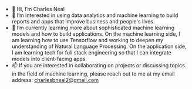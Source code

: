 - 👋 Hi, I’m Charles Neal
- 👀 I’m interested in using data analytics and machine learning to build reports and apps that improve business and people's lives.  
- 🌱 I’m currently learning more about sophisticated machine learning models and how to build applications. On the machine learning side, 
I am learning how to use Tensorflow and working to deepen my understanding of Natural Language Processing. On the application side, I am learning 
tech for full stack engineering so that I can integrate models into client-facing apps.  
- 📫 If you are interested in collaborating on projects or discussing topics in the field of machine learning, please reach out to me at my email address:
charlesbneal2@gmail.com

<!---
charlesbneal2/charlesbneal2 is a ✨ special ✨ repository because its `README.md` (this file) appears on your GitHub profile.
You can click the Preview link to take a look at your changes.
--->
